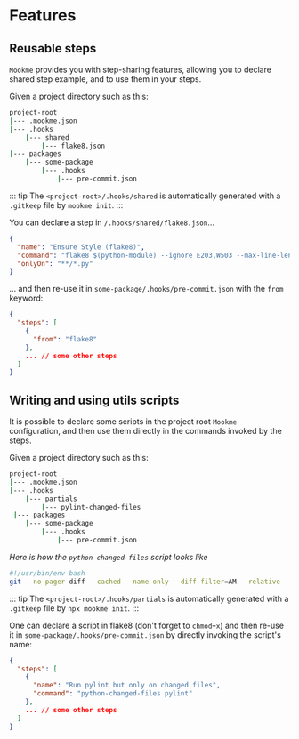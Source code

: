 # Features

## Reusable steps

`Mookme` provides you with step-sharing features, allowing you to declare shared step example, and to use them in your steps.

Given a project directory such as this:

```sh
project-root
|--- .mookme.json
|--- .hooks
    |--- shared
        |--- flake8.json
|--- packages
    |--- some-package
        |--- .hooks
            |--- pre-commit.json
```

::: tip
The `<project-root>/.hooks/shared` is automatically generated with a `.gitkeep` file by `mookme init`.
:::

You can declare a step in `/.hooks/shared/flake8.json`…

```json
{
  "name": "Ensure Style (flake8)",
  "command": "flake8 $(python-module) --ignore E203,W503 --max-line-length 90",
  "onlyOn": "**/*.py"
}
```

… and then re-use it in `some-package/.hooks/pre-commit.json` with the `from` keyword:

```json
{
  "steps": [
    {
      "from": "flake8"
    },
    ... // some other steps
  ]
}
```

## Writing and using utils scripts

It is possible to declare some scripts in the project root `Mookme` configuration, and then use them directly in the commands invoked by the steps.

Given a project directory such as this:

```sh
project-root
|--- .mookme.json
|--- .hooks
    |--- partials
        |--- pylint-changed-files
 |--- packages
    |--- some-package
        |--- .hooks
            |--- pre-commit.json
```

*Here is how the `python-changed-files` script looks like*

```bash
#!/usr/bin/env bash
git --no-pager diff --cached --name-only --diff-filter=AM --relative -- "***.py" | tr '\n' '\0' | xargs -0 "$@"
```

::: tip
The `<project-root>/.hooks/partials` is automatically generated with a `.gitkeep` file by `npx mookme init`.
:::

One can declare a script in flake8 (don't forget to `chmod+x`) and then re-use it in `some-package/.hooks/pre-commit.json` by directly invoking the script's name:

```json
{
  "steps": [
    {
      "name": "Run pylint but only on changed files",
      "command": "python-changed-files pylint"
    },
    ... // some other steps
  ]
}
```
